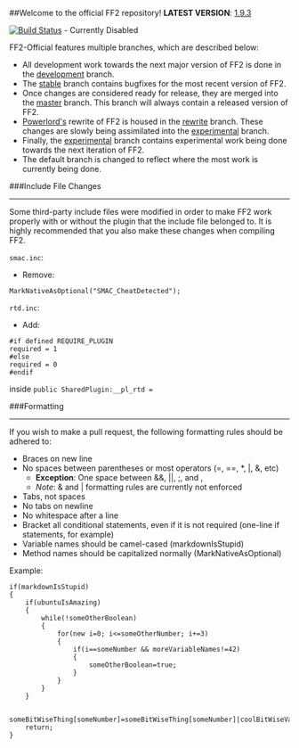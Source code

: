 ##Welcome to the official FF2 repository!
**LATEST VERSION**: [1.9.3](https://forums.alliedmods.net/showpost.php?p=2054933&postcount=1)

[![Build Status](http://198.27.69.149/jenkins/buildStatus/icon?job=FF2-Official)](http://198.27.69.149/jenkins/job/FF2-Official/) - Currently Disabled

FF2-Official features multiple branches, which are described below:
* All development work towards the next major version of FF2 is done in the [development](https://github.com/50DKP/FF2-Official/tree/development) branch.
* The [stable](https://github.com/50DKP/FF2-Official/tree/stable) branch contains bugfixes for the most recent version of FF2.
* Once changes are considered ready for release, they are merged into the [master](https://github.com/50DKP/FF2-Official/tree/master) branch.  This branch will always contain a released version of FF2.
* [Powerlord's](https://github.com/powerlord/) rewrite of FF2 is housed in the [rewrite](https://github.com/50DKP/FF2-Official/tree/rewrite) branch.  These changes are slowly being assimilated into the [experimental](https://github.com/50DKP/FF2-Official/tree/experimental) branch.
* Finally, the [experimental](https://github.com/50DKP/FF2-Official/tree/experimental) branch contains experimental work being done towards the next iteration of FF2.
* The default branch is changed to reflect where the most work is currently being done.

###Include File Changes
***
Some third-party include files were modified in order to make FF2 work properly with or without the plugin that the include file belonged to.
It is highly recommended that you also make these changes when compiling FF2.

`smac.inc`:
* Remove: 
```sourcepawn
MarkNativeAsOptional("SMAC_CheatDetected");
```

`rtd.inc`:
* Add: 
```sourcepawn
#if defined REQUIRE_PLUGIN
required = 1
#else
required = 0
#endif
```
inside `public SharedPlugin:__pl_rtd = `

###Formatting
***
If you wish to make a pull request, the following formatting rules should be adhered to:

* Braces on new line
* No spaces between parentheses or most operators (=, ==, *, |, &, etc)
	* **Exception**: One space between &&, ||, ;, and ,
	* *Note*: & and | formatting rules are currently not enforced
* Tabs, not spaces
* No tabs on newline
* No whitespace after a line
* Bracket all conditional statements, even if it is not required (one-line if statements, for example)
* Variable names should be camel-cased (markdownIsStupid)
* Method names should be capitalized normally (MarkNativeAsOptional)

Example:

```sourcepawn
if(markdownIsStupid)
{
	if(ubuntuIsAmazing)
	{
		while(!someOtherBoolean)
		{
			for(new i=0; i<=someOtherNumber; i+=3)
			{
				if(i==someNumber && moreVariableNames!=42)
				{
					someOtherBoolean=true;
				}
			}
		}
	}

	someBitWiseThing[someNumber]=someBitWiseThing[someNumber]|coolBitWiseVariable;
	return;
}
```
